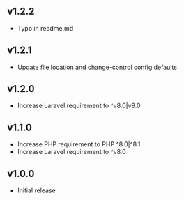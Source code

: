 ## v1.2.2

+ Typo in readme.md

## v1.2.1

+ Update file location and change-control config defaults

## v1.2.0

+ Increase Laravel requirement to ^v8.0|v9.0

## v1.1.0

+ Increase PHP requirement to PHP ^8.0|^8.1
+ Increase Laravel requirement to ^v8.0

## v1.0.0

+ Initial release
